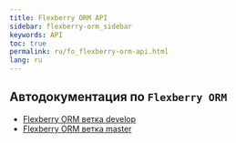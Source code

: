 ```yaml
---
title: Flexberry ORM API
sidebar: flexberry-orm_sidebar
keywords: API
toc: true
permalink: ru/fo_flexberry-orm-api.html
lang: ru
---
```


## Aвтодокументация по `Flexberry ORM`

* [Flexberry ORM ветка develop](https://flexberry.github.io/NewPlatform.Flexberry.ORM/autodoc/develop/)
* [Flexberry ORM ветка master](https://flexberry.github.io/NewPlatform.Flexberry.ORM/autodoc/master/)
